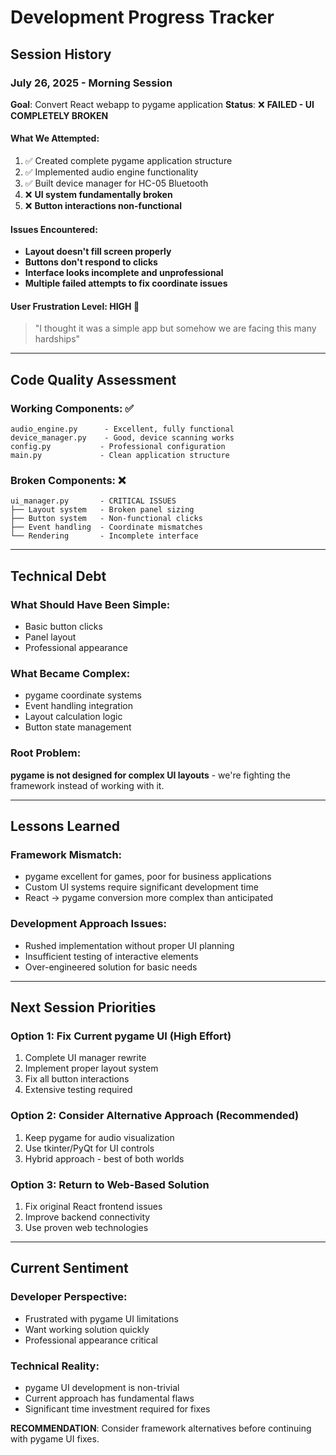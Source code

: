 # Development Progress Tracker

## Session History

### July 26, 2025 - Morning Session
**Goal**: Convert React webapp to pygame application
**Status**: ❌ **FAILED - UI COMPLETELY BROKEN**

#### What We Attempted:
1. ✅ Created complete pygame application structure
2. ✅ Implemented audio engine functionality  
3. ✅ Built device manager for HC-05 Bluetooth
4. ❌ **UI system fundamentally broken**
5. ❌ **Button interactions non-functional**

#### Issues Encountered:
- **Layout doesn't fill screen properly**
- **Buttons don't respond to clicks**
- **Interface looks incomplete and unprofessional**
- **Multiple failed attempts to fix coordinate issues**

#### User Frustration Level: **HIGH** 😤
> "I thought it was a simple app but somehow we are facing this many hardships"

---

## Code Quality Assessment

### Working Components: ✅
```
audio_engine.py      - Excellent, fully functional
device_manager.py    - Good, device scanning works
config.py           - Professional configuration
main.py             - Clean application structure
```

### Broken Components: ❌
```
ui_manager.py       - CRITICAL ISSUES
├── Layout system   - Broken panel sizing
├── Button system   - Non-functional clicks  
├── Event handling  - Coordinate mismatches
└── Rendering       - Incomplete interface
```

---

## Technical Debt

### What Should Have Been Simple:
- Basic button clicks
- Panel layout
- Professional appearance

### What Became Complex:
- pygame coordinate systems
- Event handling integration
- Layout calculation logic
- Button state management

### Root Problem:
**pygame is not designed for complex UI layouts** - we're fighting the framework instead of working with it.

---

## Lessons Learned

### Framework Mismatch:
- pygame excellent for games, poor for business applications
- Custom UI systems require significant development time
- React → pygame conversion more complex than anticipated

### Development Approach Issues:
- Rushed implementation without proper UI planning
- Insufficient testing of interactive elements
- Over-engineered solution for basic needs

---

## Next Session Priorities

### Option 1: Fix Current pygame UI (High Effort)
1. Complete UI manager rewrite
2. Implement proper layout system
3. Fix all button interactions
4. Extensive testing required

### Option 2: Consider Alternative Approach (Recommended)
1. Keep pygame for audio visualization
2. Use tkinter/PyQt for UI controls
3. Hybrid approach - best of both worlds

### Option 3: Return to Web-Based Solution
1. Fix original React frontend issues
2. Improve backend connectivity
3. Use proven web technologies

---

## Current Sentiment

### Developer Perspective:
- Frustrated with pygame UI limitations
- Want working solution quickly
- Professional appearance critical

### Technical Reality:
- pygame UI development is non-trivial
- Current approach has fundamental flaws
- Significant time investment required for fixes

**RECOMMENDATION**: Consider framework alternatives before continuing with pygame UI fixes.
